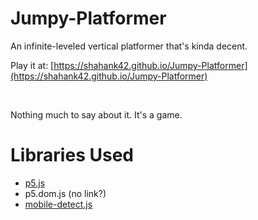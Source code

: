 # Jumpy-Platformer
An infinite-leveled vertical platformer that's kinda decent.

Play it at: [https://shahank42.github.io/Jumpy-Platformer](https://shahank42.github.io/Jumpy-Platformer)

<br />

Nothing much to say about it. It's a game.

# Libraries Used
- [p5.js](https://p5js.org)
- p5.dom.js (no link?)
- [mobile-detect.js](http://hgoebl.github.io/mobile-detect.js/)
